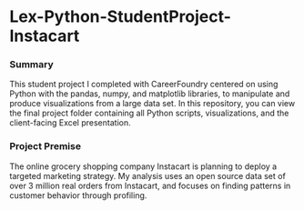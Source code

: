 # Lex-Python-StudentProject-Instacart
### Summary
This student project I completed with CareerFoundry centered on using Python with the pandas, numpy, and matplotlib libraries, to manipulate and produce visualizations from a large data set. In this repository, you can view the final project folder containing all Python scripts, visualizations, and the client-facing Excel presentation.
### Project Premise
The online grocery shopping company Instacart is planning to deploy a targeted marketing strategy. My analysis uses an open source data set of over 3 million real orders from Instacart, and focuses on finding patterns in customer behavior through profiling.
